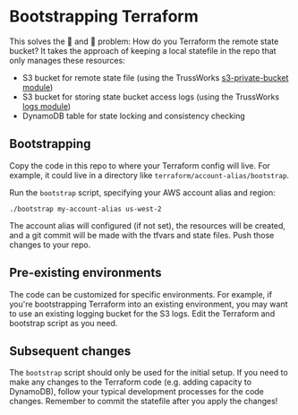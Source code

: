 # Bootstrapping Terraform

This solves the 🐓 and 🥚 problem: How do you Terraform the remote state bucket? It takes the approach of keeping a local statefile in the repo that only manages these resources:

* S3 bucket for remote state file (using the TrussWorks [s3-private-bucket module](https://registry.terraform.io/modules/trussworks/s3-private-bucket/aws))
* S3 bucket for storing state bucket access logs (using the TrussWorks [logs module](https://registry.terraform.io/modules/trussworks/logs/aws))
* DynamoDB table for state locking and consistency checking

## Bootstrapping

Copy the code in this repo to where your Terraform config will live. For example, it could live in a directory like `terraform/account-alias/bootstrap`.

Run the `bootstrap` script, specifying your AWS account alias and region:

```text
./bootstrap my-account-alias us-west-2
```

The account alias will configured (if not set), the resources will be created, and a git commit will be made with the tfvars and state files. Push those changes to your repo.

## Pre-existing environments

The code can be customized for specific environments. For example, if you're bootstrapping Terraform into an existing environment, you may want to use an existing logging bucket for the S3 logs. Edit the Terraform and bootstrap script as you need.

## Subsequent changes

The `bootstrap` script should only be used for the initial setup. If you need to make any changes to the Terraform code (e.g. adding capacity to DynamoDB), follow your typical development processes for the code changes. Remember to commit the statefile after you apply the changes!
